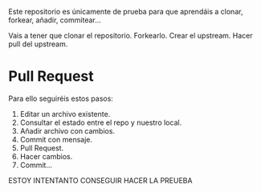 Este repositorio es únicamente de prueba para que aprendáis a clonar, forkear, añadir, commitear...

Vais a tener que clonar el repositorio.
Forkearlo.
Crear el upstream.
Hacer pull del upstream.

# Pull Request
Para ello seguiréis estos pasos:
1. Editar un archivo existente.
2. Consultar el estado entre el repo y nuestro local.
3. Añadir archivo con cambios.
4. Commit con mensaje.
5. Pull Request.
6. Hacer cambios.
7. Commit... 




ESTOY INTENTANTO CONSEGUIR HACER LA PREUEBA